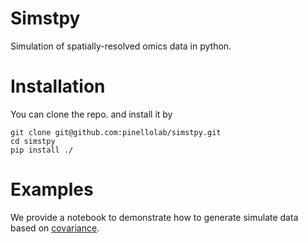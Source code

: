 # Simstpy 

Simulation of spatially-resolved omics data in python.

# Installation

You can clone the repo. and install it by

```shell
git clone git@github.com:pinellolab/simstpy.git
cd simstpy
pip install ./
```

# Examples

We provide a notebook to demonstrate how to generate simulate data based on [covariance](https://github.com/pinellolab/simstpy/blob/main/notebooks/01_simulation_with_covariance.ipynb).



